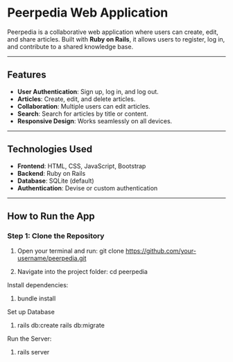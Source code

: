 # Peerpedia Web Application

Peerpedia is a collaborative web application where users can create, edit, and share articles. Built with **Ruby on Rails**, it allows users to register, log in, and contribute to a shared knowledge base.

---

## Features

- **User Authentication**: Sign up, log in, and log out.
- **Articles**: Create, edit, and delete articles.
- **Collaboration**: Multiple users can edit articles.
- **Search**: Search for articles by title or content.
- **Responsive Design**: Works seamlessly on all devices.

---

## Technologies Used

- **Frontend**: HTML, CSS, JavaScript, Bootstrap
- **Backend**: Ruby on Rails
- **Database**: SQLite (default)
- **Authentication**: Devise or custom authentication

---

## How to Run the App

### Step 1: Clone the Repository

1. Open your terminal and run:
   git clone https://github.com/your-username/peerpedia.git

2. Navigate into the project folder:
    cd peerpedia

Install dependencies:

1. bundle install

Set up Database
1.  rails db:create
    rails db:migrate

Run the Server:
1. rails server